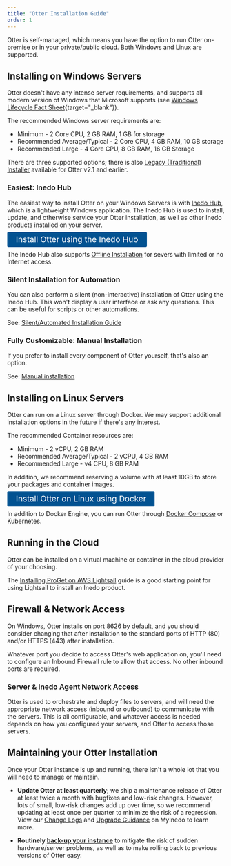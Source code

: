 ```yaml
---
title: "Otter Installation Guide"
order: 1
---
```


Otter is self-managed, which means you have the option to run Otter on-premise or in your private/public cloud. Both Windows and Linux are supported.

## Installing on Windows Servers

Otter doesn't have any intense server requirements, and supports all modern version of Windows that Microsoft supports (see [Windows Lifecycle Fact Sheet](https://support.microsoft.com/en-us/help/13853/windows-lifecycle-fact-sheet){target="_blank"}). 

The recommended Windows server requirements are:

* Minimum - 2 Core CPU, 2 GB RAM, 1 GB for storage
* Recommended Average/Typical - 2 Core CPU, 4 GB RAM, 10 GB storage
* Recommended Large - 4 Core CPU, 8 GB RAM, 16 GB Storage

There are three supported options; there is also [Legacy (Traditional) Installer](/docs/installation/windows/installation-legacy-traditional-installer) available for Otter v2.1 and earlier.

### Easiest: Inedo Hub
The easiest way to install Otter on your Windows Servers is with [Inedo Hub](/docs/installation/windows/desktophub-overview), which is a lightweight Windows application. The Inedo Hub is used to install, update, and otherwise service your Otter installation, as well as other Inedo products installed on your server.

<a href="/docs/installation/windows/inedo-hub-installation-guide" style=" background:#025291;color:#ffffff;padding: 6px 20px;  border-radius: 3px;font-size: 14pt;text-decoration:none">Install Otter using the Inedo Hub</a>

The Inedo Hub also supports [Offline Installation](/docs/installation/windows/desktophub-offline) for severs with limited or no Internet access.

### Silent Installation for Automation
You can also perform a silent (non-interactive) installation of Otter using the Inedo Hub. This won't display a user interface or ask any questions. This can be useful for scripts or other automations.

See: [Silent/Automated Installation Guide](/docs/installation/windows/silent)

### Fully Customizable: Manual Installation
If you prefer to install every component of Otter yourself, that's also an option. 

See: [Manual installation](/docs/installation/manual-installation)


## Installing on Linux Servers

Otter can run on a Linux server through Docker. We may support additional installation options in the future if there's any interest.

The recommended Container resources are:

* Minimum - 2 vCPU, 2 GB RAM
* Recommended Average/Typical - 2 vCPU, 4 GB RAM
* Recommended Large - v4 CPU, 8 GB RAM

In addition, we recommend reserving a volume with at least 10GB to store your packages and container images.

<a href="/docs/installation/linux/docker-guide" style=" background:#025291;color:#ffffff;padding: 6px 20px;  border-radius: 3px;font-size: 14pt;text-decoration:none">Install Otter on Linux using Docker</a>

In addition to Docker Engine, you can run Otter through [Docker Compose](/docs/installation/linux/docker-compose-installation-guide) or Kubernetes.

## Running in the Cloud

Otter can be installed on a virtual machine or container in the cloud provider of your choosing. 

The [Installing ProGet on AWS Lightsail](/docs/proget/installation/proget-how-to-install-on-aws-lightsail) guide is a good starting point for using Lightsail to install an Inedo product.

## Firewall & Network Access
On Windows, Otter installs on port 8626 by default, and you should consider changing that after installation to the standard ports of HTTP (80) and/or HTTPS (443) after installation.

Whatever port you decide to access Otter's web application on, you'll need to configure an Inbound Firewall rule to allow that access. No other inbound ports are required.

### Server & Inedo Agent Network Access

Otter is used to orchestrate and deploy files to servers, and will need the appropriate network access (inbound or outbound) to communicate with the servers. This is all configurable, and whatever access is needed depends on how you configured your servers, and Otter to access those servers.


## Maintaining your Otter Installation

Once your Otter instance is up and running, there isn't a whole lot that you will need to manage or maintain. 
 
 * **Update Otter at least quarterly**; we ship a maintenance release of Otter at least twice a month with bugfixes and low-risk changes. However, lots of small, low-risk changes add up over time, so we recommend updating at least once per quarter to minimize the risk of a regression. View our [Change Logs](/docs.inedo.com/docs/myinedo/viewing-change-logs) and [Upgrade Guidance](/docs/installation/upgrading#viewing-upgrade-guidance) on MyInedo to learn more.

* **Routinely [back-up your instance](/docs/installation/backing-up-restoring)** to mitigate the risk of sudden hardware/server problems, as well as to make rolling back to previous versions of Otter easy.
